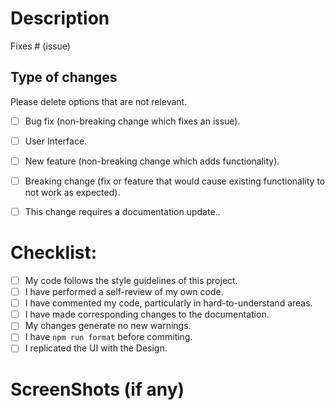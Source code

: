 # Description


Fixes # (issue)

## Type of changes

Please delete options that are not relevant.

- [ ] Bug fix (non-breaking change which fixes an issue).
- [ ] User Interface.
- [ ] New feature (non-breaking change which adds functionality).
- [ ] Breaking change (fix or feature that would cause existing functionality to not work as expected).
- [ ] This change requires a documentation update..


# Checklist:

- [ ] My code follows the style guidelines of this project.
- [ ] I have performed a self-review of my own code.
- [ ] I have commented my code, particularly in hard-to-understand areas.
- [ ] I have made corresponding changes to the documentation.
- [ ] My changes generate no new warnings.
- [ ] I have ```npm run format``` before commiting.
- [ ] I replicated the UI with the Design. 

# ScreenShots (if any) 